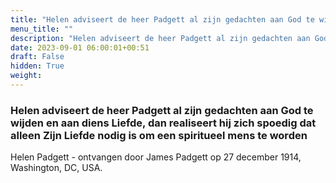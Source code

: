 ```yaml
---
title: "Helen adviseert de heer Padgett al zijn gedachten aan God te wijden en aan diens Liefde, dan realiseert hij zich spoedig dat alleen Zijn Liefde nodig is om een spiritueel mens te worden"
menu_title: ""
description: "Helen adviseert de heer Padgett al zijn gedachten aan God te wijden en aan diens Liefde, dan realiseert hij zich spoedig dat alleen Zijn Liefde nodig is om een spiritueel mens te worden"
date: 2023-09-01 06:00:01+00:51
draft: False
hidden: True
weight:
---
```

### Helen adviseert de heer Padgett al zijn gedachten aan God te wijden en aan diens Liefde, dan realiseert hij zich spoedig dat alleen Zijn Liefde nodig is om een spiritueel mens te worden

Helen Padgett - ontvangen door James Padgett op 27 december 1914, Washington, DC, USA.
